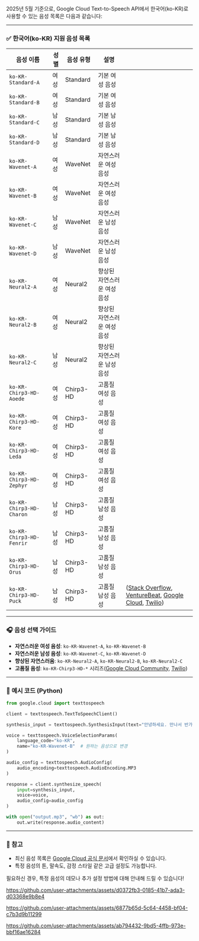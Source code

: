 2025년 5월 기준으로, Google Cloud Text-to-Speech API에서 한국어(ko-KR)로 사용할 수 있는 음성 목록은 다음과 같습니다:

---

### ✅ 한국어(ko-KR) 지원 음성 목록

| 음성 이름                    | 성별 | 음성 유형     | 설명              |                                                                         |
| ------------------------ | -- | --------- | --------------- | ----------------------------------------------------------------------- |
| `ko-KR-Standard-A`       | 여성 | Standard  | 기본 여성 음성        |                                                                         |
| `ko-KR-Standard-B`       | 여성 | Standard  | 기본 여성 음성        |                                                                         |
| `ko-KR-Standard-C`       | 남성 | Standard  | 기본 남성 음성        |                                                                         |
| `ko-KR-Standard-D`       | 남성 | Standard  | 기본 남성 음성        |                                                                         |
| `ko-KR-Wavenet-A`        | 여성 | WaveNet   | 자연스러운 여성 음성     |                                                                         |
| `ko-KR-Wavenet-B`        | 여성 | WaveNet   | 자연스러운 여성 음성     |                                                                         |
| `ko-KR-Wavenet-C`        | 남성 | WaveNet   | 자연스러운 남성 음성     |                                                                         |
| `ko-KR-Wavenet-D`        | 남성 | WaveNet   | 자연스러운 남성 음성     |                                                                         |
| `ko-KR-Neural2-A`        | 여성 | Neural2   | 향상된 자연스러운 여성 음성 |                                                                         |
| `ko-KR-Neural2-B`        | 여성 | Neural2   | 향상된 자연스러운 여성 음성 |                                                                         |
| `ko-KR-Neural2-C`        | 남성 | Neural2   | 향상된 자연스러운 남성 음성 |                                                                         |
| `ko-KR-Chirp3-HD-Aoede`  | 여성 | Chirp3-HD | 고품질 여성 음성       |                                                                         |
| `ko-KR-Chirp3-HD-Kore`   | 여성 | Chirp3-HD | 고품질 여성 음성       |                                                                         |
| `ko-KR-Chirp3-HD-Leda`   | 여성 | Chirp3-HD | 고품질 여성 음성       |                                                                         |
| `ko-KR-Chirp3-HD-Zephyr` | 여성 | Chirp3-HD | 고품질 여성 음성       |                                                                         |
| `ko-KR-Chirp3-HD-Charon` | 남성 | Chirp3-HD | 고품질 남성 음성       |                                                                         |
| `ko-KR-Chirp3-HD-Fenrir` | 남성 | Chirp3-HD | 고품질 남성 음성       |                                                                         |
| `ko-KR-Chirp3-HD-Orus`   | 남성 | Chirp3-HD | 고품질 남성 음성       |                                                                         |
| `ko-KR-Chirp3-HD-Puck`   | 남성 | Chirp3-HD | 고품질 남성 음성       | ([Stack Overflow][1], [VentureBeat][2], [Google Cloud][3], [Twilio][4]) |

---

### 🎧 음성 선택 가이드

* **자연스러운 여성 음성**: `ko-KR-Wavenet-A`, `ko-KR-Wavenet-B`
* **자연스러운 남성 음성**: `ko-KR-Wavenet-C`, `ko-KR-Wavenet-D`
* **향상된 자연스러움**: `ko-KR-Neural2-A`, `ko-KR-Neural2-B`, `ko-KR-Neural2-C`
* **고품질 음성**: `ko-KR-Chirp3-HD-*` 시리즈([Google Cloud Community][5], [Twilio][4])

---

### 🔧 예시 코드 (Python)

```python
from google.cloud import texttospeech

client = texttospeech.TextToSpeechClient()

synthesis_input = texttospeech.SynthesisInput(text="안녕하세요. 만나서 반가워요!")

voice = texttospeech.VoiceSelectionParams(
    language_code="ko-KR",
    name="ko-KR-Wavenet-B"  # 원하는 음성으로 변경
)

audio_config = texttospeech.AudioConfig(
    audio_encoding=texttospeech.AudioEncoding.MP3
)

response = client.synthesize_speech(
    input=synthesis_input,
    voice=voice,
    audio_config=audio_config
)

with open("output.mp3", "wb") as out:
    out.write(response.audio_content)
```

---

### 📌 참고

* 최신 음성 목록은 [Google Cloud 공식 문서](https://cloud.google.com/text-to-speech/docs/voices?hl=ko)에서 확인하실 수 있습니다.
* 특정 음성의 톤, 말속도, 감정 스타일 같은 고급 설정도 가능합니다.

필요하신 경우, 특정 음성의 데모나 추가 설정 방법에 대해 안내해 드릴 수 있습니다!

[1]: https://stackoverflow.com/questions/79392578/google-cloud-text-to-speech-remove-supported-voice-list-without-notify?utm_source=chatgpt.com "Google Cloud Text-To-Speech Remove Supported Voice List ..."
[2]: https://venturebeat.com/ai/google-cloud-text-to-speech-adds-31-wavenet-voices-7-languages-and-dialects/?utm_source=chatgpt.com "Google Cloud Text-to-Speech adds 31 WaveNet voices, 7 ..."
[3]: https://cloud.google.com/text-to-speech/docs/release-notes?utm_source=chatgpt.com "Text-to-Speech release notes - Google Cloud"
[4]: https://www.twilio.com/docs/voice/twiml/say/text-speech?utm_source=chatgpt.com "Text-to-Speech (TTS) - Twilio"
[5]: https://www.googlecloudcommunity.com/gc/AI-ML/Problems-with-using-ko-KR-Neural2-in-tts-API/m-p/602671/highlight/true?utm_source=chatgpt.com "Re: Problems with using ko-KR-Neural2 in tts API."




https://github.com/user-attachments/assets/d0372fb3-0185-41b7-ada3-d03368e9b8e4



https://github.com/user-attachments/assets/6877b65d-5c64-4458-bf04-c7b3d9b11299



https://github.com/user-attachments/assets/ab794432-9bd5-4ffb-973e-bbf16ae16284





